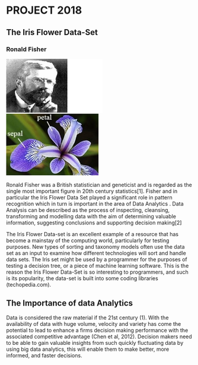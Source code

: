    # **PROJECT 2018**
   ## **The Iris Flower Data-Set**
   
   ### Ronald Fisher 
   
   ![A picture of Fisher](Fisher2.jpg)  ![](Flower2.jpg)
   
Ronald Fisher was a British statistician and geneticist and is regarded as the single most important figure in 20th century statistics[1]. Fisher and in particular the Iris Flower Data Set played a significant role in pattern recognition which in turn is important in the area of Data Analytics . Data Analysis can be described as the process of inspecting, cleansing, transforming and modelling data with the aim of determining valuable information, suggesting conclusions and supporting decision making[2]

The Iris Flower Data-set is an excellent example of a resource that has become a mainstay of the computing world, particularly for testing purposes. New types of sorting and taxonomy models often use the data set as an input to examine how different technologies will sort and handle data sets. The Iris set might be used by a programmer for the purposes of testing a decision tree, or a piece of machine learning software. This is the reason the Iris Flower Data-Set is so interesting to programmers, and such is its popularity, the data-set is built into some coding libraries (techopedia.com). 

## The Importance of data Analytics 

Data is considered the raw material if the 21st century (1). With the availability of data with huge volume, velocity and variety has come the potential to lead to enhance a firms decision making performance with the associated competitive advantage (Chen et al, 2012). Decision makers need to be able to gain valuable insights from such quickly fluctuating data by using big data analytics, this will enable them to make better, more informed, and faster decisions.
